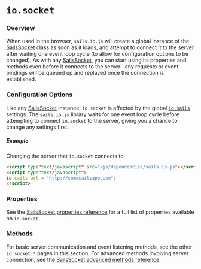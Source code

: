 # `io.socket`

### Overview

When used in the browser, `sails.io.js` will create a global instance of the [SailsSocket](http://sailsjs.org/documentation/reference/web-sockets/socket-client/sails-socket) class as soon as it loads, and attempt to connect it to the server after waiting one event loop cycle (to allow for configuration options to be changed).  As with any [SailsSocket](http://sailsjs.org/documentation/reference/web-sockets/socket-client/sails-socket), you can start using its properties and methods even before it connects to the server--any requests or event bindings will be queued up and replayed once the connection is established.

### Configuration Options

Like any [SailsSocket](http://sailsjs.org/documentation/reference/web-sockets/socket-client/sails-socket) instance, `io.socket` is affected by the global [`io.sails`](http://sailsjs.org/documentation/reference/web-sockets/socket-client/io-sails) settings.  The `sails.io.js` library waits for one event loop cycle before attempting to connect `io.socket` to the server, giving you a chance to change any settings first.

##### Example

Changing the server that `io.socket` connects to

```html
<script type"text/javascript" src="/js/dependencies/sails.io.js"></script>
<script type"text/javascript">
io.sails.url = "http://somesailsapp.com";
</script>
```

### Properties

See the [SailsSocket properties reference](http://sailsjs.org/documentation/reference/web-sockets/socket-client/sails-socket/properties) for a full list of properties available on `io.socket`.

### Methods

For basic server communication and event listening methods, see the other `io.socket.*` pages in this section.  For advanced methods involving server connection, see the [SailsSocket advanced methods reference](http://sailsjs.org/documentation/reference/web-sockets/socket-client/sails-socket/methods).

<docmeta name="displayName" value="io.socket">
<docmeta name="pageType" value="property">
